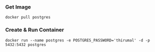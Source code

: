 ### Get Image

    docker pull postgres

### Create & Run Container

    docker run --name postgres -e POSTGRES_PASSWORD='thirumal' -d -p 5432:5432 postgres
